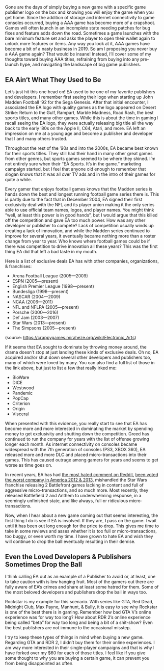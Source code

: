 Gone are the days of simply buying a new game with a specific game publisher logo on the box and knowing you will enjoy the game when you get home. Since the addition of storage and internet connectivity to game consoles occurred, buying a AAA game has become more of a crapshoot. Games will often launch in an incomplete state needing patches for bug fixes and feature adds down the road. Sometimes a game launches with the bare minimum feature set and asks the player to open their wallet again to unlock more features or items. Any way you look at it, AAA games have become a bit of a nasty business in 2019.
So am I proposing you never buy a AAA game again? That would be insane! Instead, I’ll cover some of my thoughts toward buying AAA titles, refraining from buying into any pre-launch hype, and navigating the landscape of big game publishers.

## EA Ain‘t What They Used to Be

Let’s just hit this one head on! EA used to be one of my favorite publishers and developers. I remember first seeing their logo when starting up John Madden Football ‘92 for the Sega Genesis. After that initial encounter, I associated the EA logo with quality games as the logo appeared on Desert Strike: Return to the Gulf, Rampart, Marble Madness, Road Rash, the best sports titles, and many other games. While this is about the time in gaming I recall seeing the EA logo, they were actually releasing big title all the way back to the early ’80s on the Apple II, C64, Atari, and more. EA left an impression on me at a young age and become a publisher and developer that I and many others trusted.

Throughout the rest of the ‘90s and into the 2000s, EA became best known for their sports titles. They still had their hand in many other great games from other genres, but sports games seemed to be where they shined. I’m not entirely sure when their “EA Sports. It’s in the game.” marketing campaign started, but I feel that anyone old enough to remember that slogan knows that it was all over TV ads and in the intro of their games for quite a while.

Every gamer that enjoys football games knows that the Madden series is hands down the best and longest running football game series there is. This is partly due to the fact that in December 2004, EA signed their first exclusivity deal with the NFL and its player union making it the only series able to use official team names, logos, and player names. You might think “well, at least this power is in good hands”, but I would argue that this killed off the competition and gave EA too much power. How was any other developer or publisher to compete? Lack of competition usually winds up creating a lack of innovation, and while the Madden series continued to improve for several years, it eventually became nothing more than a roster change from year to year. Who knows where football games could be if there was competition to drive innovation all these years? This was the first thing EA did that left a bad taste in my mouth.

Here is a list of exclusive deals EA has with other companies, organizations, & franchises:

- Arena Football League (2005—2009)
- ESPN (2005—present)
- English Premier League (1998—present)
- Bundesliga (1998—present)
- NASCAR (2004—2009)
- NCAA (2006—2011)
- NFL and NFLPA (2005—present)
- Porsche (2000—2016)
- Def Jam (2003—2007)
- Star Wars (2013—present)
- The Simpsons (2005—present)

(source: <a href="https://crappygames.miraheze.org/wiki/Electronic_Arts" target="_blank" rel="external noopener">https://crappygames.miraheze.org/wiki/Electronic_Arts</a>)

If it seems that EA sought to dominate by throwing money around, the drama doesn’t stop at just landing these kinds of exclusive deals. Oh no, EA acquired and/or shut down several other developers and publishers too, many of which were loved by many. You can also find a full list of those in the link above, but just to list a few that really irked me:

- BioWare
- DICE
- Westwood
- Pandemic
- PopCap
- Criterion
- Origin
- Visceral

When presented with this evidence, you really start to see that EA has become more and more interested in dominating the market by spending money to get exclusivity and shutting down the competition. Greed has continued to run the company for years with the list of offense growing longer each month. As internet connectivity on consoles became widespread with the 7th generation of consoles (PS3, XBOX 360), EA released more and more DLC and placed micro-transactions into their games. This has caused outrage among gamers for years and seems to get worse as time goes on.

In recent years, EA has had <a href="https://www.reddit.com/r/StarWarsBattlefront/comments/7cff0b/seriously_i_paid_80_to_have_vader_locked/dppum98/" target="_blank" rel="external noopener">the most hated comment on Reddit</a>, <a href="https://en.wikipedia.org/wiki/Consumerist" target="_blank" rel="external noopener">been voted the worst company in America 2012 & 2013</a>, mishandled the Star Wars franchise releasing 2 Battlefront games lacking in content and full of aggressive micro-transactions, and so much more. Most recently, they released Battlefield 2 and Anthem to underwhelming response, in a seemingly unfinished state, and like always, full or ridiculous micro-transactions.

Now, when I hear about a new game coming out that seems interesting, the first thing I do is see if EA is involved. If they are, I pass on the game. I wait until it has been out long enough for the price to drop. This gives me time to take in some reviews and asses whether it is too full or micro-transactions, too buggy, or even worth my time. I have grown to hate EA and wish they will continue to drop the ball eventually resulting in their demise.

## Even the Loved Developers & Publishers Sometimes Drop the Ball

I think calling EA out as an example of a Publisher to avoid or, at least, one to take caution with is low hanging fruit. Most of the gamers out there are fully aware of EA’s crimes and share at least some hatred for them. Some of the most beloved developers and publishers drop the ball in ways too.

Rockstar is my example for this scenario. With series like GTA, Red Dead, Midnight Club, Max Payne, Manhunt, & Bully, it is easy to see why Rockstar is one of the best there is in gaming. Remember how bad GTA V’s online experience was for way too long? How about RDR 2’s online experience being called “beta” for way too long and being a bit of a shit-show? Even the best publishers are not immune to the occasional misstep.

I try to keep these types of things in mind when buying a new game. Regarding GTA and RDR 2, I didn’t buy them for their online experiences. I am way more interested in their single-player campaigns and that is why I have forked over my \$60 for each of those titles. I feel like if you give some thought to why you are buying a certain game, it can prevent you from being disappointed as often.

